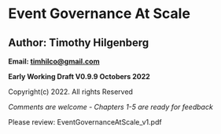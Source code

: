 # Event Governance At Scale

## Author: Timothy Hilgenberg
**Email: timhilco@gmail.com**

**Early Working Draft V0.9.9 Octobers 2022**

Copyright(c) 2022. All rights Reserved 

*Comments are welcome - Chapters 1-5 are ready for feedback*

Please review: EventGovernanceAtScale_v1.pdf